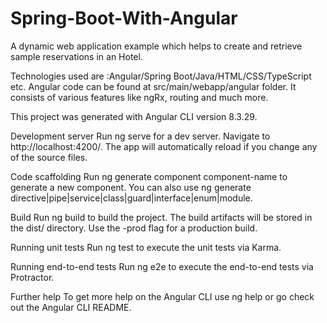 # Spring-Boot-With-Angular
A dynamic web application example which helps to create and retrieve sample reservations in an Hotel.

Technologies used are :Angular/Spring Boot/Java/HTML/CSS/TypeScript etc.
Angular code can be found at src/main/webapp/angular folder.
It consists of various features like ngRx, routing and much more.

This project was generated with Angular CLI version 8.3.29.

Development server
Run ng serve for a dev server. Navigate to http://localhost:4200/. The app will automatically reload if you change any of the source files.

Code scaffolding
Run ng generate component component-name to generate a new component. You can also use ng generate directive|pipe|service|class|guard|interface|enum|module.

Build
Run ng build to build the project. The build artifacts will be stored in the dist/ directory. Use the -prod flag for a production build.

Running unit tests
Run ng test to execute the unit tests via Karma.

Running end-to-end tests
Run ng e2e to execute the end-to-end tests via Protractor.

Further help
To get more help on the Angular CLI use ng help or go check out the Angular CLI README.

